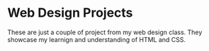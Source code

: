 # Web Design Projects

These are just a couple of project from my web design class. They showcase my learnign and understanding of HTML and CSS.
